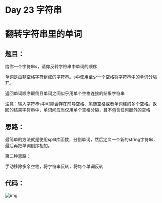 # Day 23 字符串

# 翻转字符串里的单词

## 题目：

给你一个字符串s，请你反转字符串中单词的顺序

单词是由非空格字符组成的字符串。s中使用至少一个空格将字符串中的单词分隔开。

返回单词顺序颠倒且单词之间似乎用单个空格连接的结果字符串

注意：输入字符串s中可能会存在前导空格、尾随空格或者单词建的多个空格。返回的结果字符串中，单词间应当仅用单个空格分隔，且不包含任何额外的空格

## 思路：

最简单的方法就是使用split库函数，分割单词，然后定义一个新的string字符串，最后再把单词倒序相加。

第二种思路：

手动移除多余空格，将字符串反转，将每个单词反转

## 代码：

![img](https://ziyuantypora.oss-cn-beijing.aliyuncs.com/1742901213162-9190fd78-9447-4220-b13d-db7e7023e396.png)